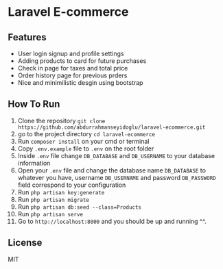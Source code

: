 # Laravel E-commerce 


## Features

- User login signup and profile settings
- Adding products to card for future purchases
- Check in page for taxes and total price 
- Order history page for previous prders
- Nice and minimilistic desgin using bootstrap 


## How To Run
1) Clone the repository ```git clone https://github.com/abdurrahmanseyidoglu/laravel-ecommerce.git```
2) go to the project directory ```cd laravel-ecommerce```
3) Run ```composer install``` on your cmd or terminal
4) Copy ```.env.example``` file to ```.env``` on the root folder
5) Inside ```.env``` file change ```DB_DATABASE``` and ```DB_USERNAME``` to your database information
6) Open your ```.env``` file and change the database name ```DB_DATABASE``` to whatever you have, username ```DB_USERNAME``` and password ```DB_PASSWORD``` field correspond to your configuration
7) Run ```php artisan key:generate```
8) Run ```php artisan migrate```
9) Run ```php artisan db:seed --class=Products```
10) Run ```php artisan serve```
11) Go to ```http://localhost:8000``` and you should be up and running ^^.

## License

MIT


